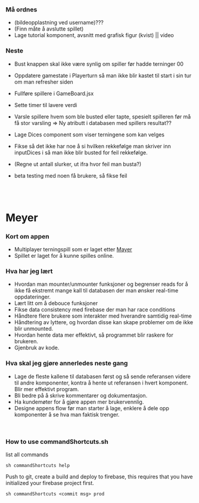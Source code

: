 ### Må ordnes
- (bildeopplastning ved username)???
- (Finn måte å avslutte spillet)
- Lage tutorial komponent, avsnitt med grafisk figur (kvist) || video

### Neste
- Bust knappen skal ikke være synlig om spiller før hadde terninger 00
- Oppdatere gamestate i Playerturn så man ikke blir kastet til start i sin tur om man refresher siden
- Fullføre spillere i GameBoard.jsx

- Sette timer til lavere verdi
- Varsle spillere hvem som ble busted eller tapte, spesielt spilleren før må få stor varsling => Ny atributt i databasen med spillers resultat??

- Lage Dices component som viser terningene som kan velges
- Fikse så det ikke har noe å si hvilken rekkefølge man skriver inn inputDices i så man ikke blir busted for feil rekkefølge.

- (Regne ut antall slurker, ut ifra hvor feil man busta?)
- beta testing med noen få brukere, så fikse feil

<br/><br/>

# Meyer

### Kort om appen
- Multiplayer terningspill som er laget etter <a href="https://da.wikipedia.org/wiki/Meyer_(terningspil)">Mayer</a>
- Spillet er laget for å kunne spilles online.

### Hva har jeg lært
- Hvordan man mounter/unmounter funksjoner og begrenser reads for å ikke få ekstremt mange kall til databasen der man ønsker real-time oppdateringer.
- Lært litt om å debouce funksjoner
- Fikse data consistency med firebase der man har race conditions
- Håndtere flere brukere som interakter med hverandre samtidig real-time
- Håndtering av lyttere, og hvordan disse kan skape problemer om de ikke blir unmounted.
- Hvordan hente data mer effektivt, så programmet blir raskere for brukeren.
- Gjenbruk av kode.

### Hva skal jeg gjøre annerledes neste gang
- Lage de fleste kallene til databasen først og så sende referansen videre til andre komponenter, kontra å hente ut referansen i hvert komponent. Blir mer effektivt program.
- Bli bedre på å skrive kommentarer og dokumentasjon.
- Ha kundemøter for å gjøre appen mer brukervennlig.
- Designe appens flow før man starter å lage, enklere å dele opp komponenter å se hva man faktisk trenger.

<br />

### How to use commandShortcuts.sh
list all commands
```
sh commandShortcuts help
```
Push to git, create a build and deploy to firebase, this requires that you have initialized your firebase project first.
```
sh commandShortcuts <commit msg> prod
```